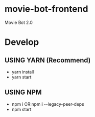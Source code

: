 # movie-bot-frontend
Movie Bot 2.0

# Develop
## USING YARN (Recommend)

- yarn install
- yarn start

## USING NPM

- npm i OR npm i --legacy-peer-deps
- npm start